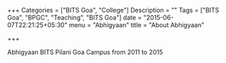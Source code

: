 +++
Categories = ["BITS Goa", "College"]
Description = ""
Tags = ["BITS Goa", "BPGC", "Teaching", "BITS Goa"]
date = "2015-06-07T22:21:25+05:30"
menu = "Abhigyaan"
title = "About Abhigyaan"

+++

Abhigyaan BITS Pilani Goa Campus from 2011 to 2015